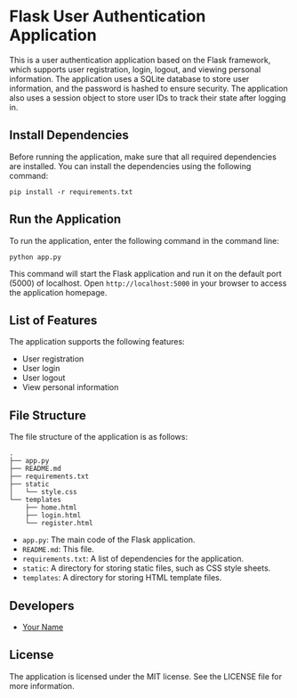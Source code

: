 # Flask User Authentication Application

This is a user authentication application based on the Flask framework, which supports user registration, login, logout, and viewing personal information. The application uses a SQLite database to store user information, and the password is hashed to ensure security. The application also uses a session object to store user IDs to track their state after logging in.

## Install Dependencies

Before running the application, make sure that all required dependencies are installed. You can install the dependencies using the following command:

```
pip install -r requirements.txt
```

## Run the Application

To run the application, enter the following command in the command line:

```
python app.py
```

This command will start the Flask application and run it on the default port (5000) of localhost. Open `http://localhost:5000` in your browser to access the application homepage.

## List of Features

The application supports the following features:

- User registration
- User login
- User logout
- View personal information

## File Structure

The file structure of the application is as follows:

```
.
├── app.py
├── README.md
├── requirements.txt
├── static
│   └── style.css
└── templates
    ├── home.html
    ├── login.html
    └── register.html
```

- `app.py`: The main code of the Flask application.
- `README.md`: This file.
- `requirements.txt`: A list of dependencies for the application.
- `static`: A directory for storing static files, such as CSS style sheets.
- `templates`: A directory for storing HTML template files.

## Developers

- [Your Name](https://github.com/YourGitHubUsername)

## License

The application is licensed under the MIT license. See the LICENSE file for more information.